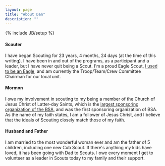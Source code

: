 ```yaml
---
layout: page
title: "About Dan"
description: ""
---
```

{% include JB/setup %}
#### Scouter

I have began Scouting for 23 years, 4 months, 24 days (at the time of this writing). I have been in and out of the programs, as a participant and a leader, but I have never quit being a Scout. I'm a proud Eagle Scout, [I used to be an Eagle](http://www.woodbadge.org/), and am currently the Troop/Team/Crew Committee Chairman for our local unit.

#### Mormon

I owe my involvement in scouting to my being a member of the Church of Jesus Christ of Latter-day Saints, which is the [largest sponsoring organization of the BSA](http://www.scouting.org/About/FactSheets/operating_orgs/Latter-day_Saints.aspx), and was the first sponsoring organization of BSA. As the name of my faith states, I am a follower of Jesus Christ, and I believe that the ideals of Scouting closely match those of my faith.

#### Husband and Father

I am married to the most wonderful woman ever and am the father of 5 children, including one new Cub Scout. If there's anything my kids have loved, it has been going with Dad to Scouts. I owe every moment I get to volunteer as a leader in Scouts today to my family and their support.